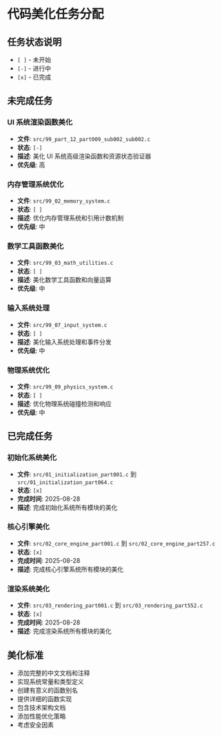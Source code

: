 # 代码美化任务分配

## 任务状态说明
- `[ ]` - 未开始
- `[-]` - 进行中  
- `[x]` - 已完成

## 未完成任务

### UI 系统渲染函数美化
- **文件**: `src/99_part_12_part009_sub002_sub002.c`
- **状态**: `[-]`
- **描述**: 美化 UI 系统高级渲染函数和资源状态验证器
- **优先级**: 高

### 内存管理系统优化
- **文件**: `src/99_02_memory_system.c`
- **状态**: `[ ]`
- **描述**: 优化内存管理系统和引用计数机制
- **优先级**: 中

### 数学工具函数美化
- **文件**: `src/99_03_math_utilities.c`
- **状态**: `[ ]`
- **描述**: 美化数学工具函数和向量运算
- **优先级**: 中

### 输入系统处理
- **文件**: `src/99_07_input_system.c`
- **状态**: `[ ]`
- **描述**: 美化输入系统处理和事件分发
- **优先级**: 中

### 物理系统优化
- **文件**: `src/99_09_physics_system.c`
- **状态**: `[ ]`
- **描述**: 优化物理系统碰撞检测和响应
- **优先级**: 中

## 已完成任务

### 初始化系统美化
- **文件**: `src/01_initialization_part001.c` 到 `src/01_initialization_part064.c`
- **状态**: `[x]`
- **完成时间**: 2025-08-28
- **描述**: 完成初始化系统所有模块的美化

### 核心引擎美化
- **文件**: `src/02_core_engine_part001.c` 到 `src/02_core_engine_part257.c`
- **状态**: `[x]`
- **完成时间**: 2025-08-28
- **描述**: 完成核心引擎系统所有模块的美化

### 渲染系统美化
- **文件**: `src/03_rendering_part001.c` 到 `src/03_rendering_part552.c`
- **状态**: `[x]`
- **完成时间**: 2025-08-28
- **描述**: 完成渲染系统所有模块的美化

## 美化标准
- 添加完整的中文文档和注释
- 实现系统常量和类型定义
- 创建有意义的函数别名
- 提供详细的函数实现
- 包含技术架构文档
- 添加性能优化策略
- 考虑安全因素